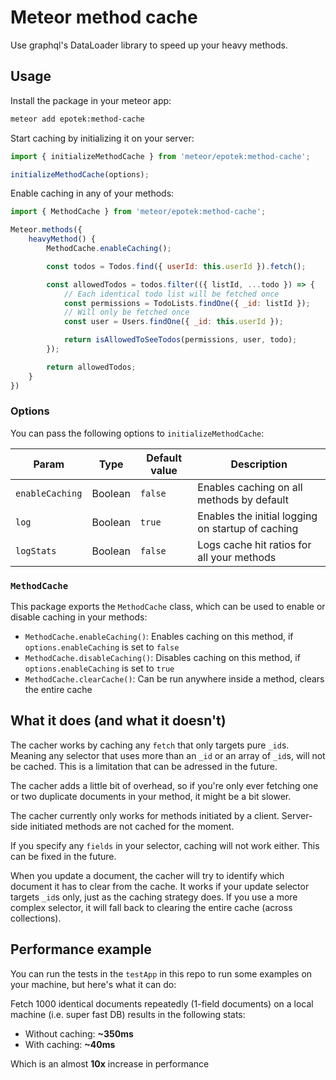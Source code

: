 # Meteor method cache

Use graphql's DataLoader library to speed up your heavy methods.


## Usage

Install the package in your meteor app:

```sh
meteor add epotek:method-cache
```

Start caching by initializing it on your server:

```js
import { initializeMethodCache } from 'meteor/epotek:method-cache';

initializeMethodCache(options);
```

Enable caching in any of your methods:

```js
import { MethodCache } from 'meteor/epotek:method-cache';

Meteor.methods({
    heavyMethod() {
        MethodCache.enableCaching();

        const todos = Todos.find({ userId: this.userId }).fetch();

        const allowedTodos = todos.filter(({ listId, ...todo }) => {
            // Each identical todo list will be fetched once
            const permissions = TodoLists.findOne({ _id: listId });
            // Will only be fetched once
            const user = Users.findOne({ _id: this.userId });

            return isAllowedToSeeTodos(permissions, user, todo);
        });

        return allowedTodos;
    }
})
```

### Options

You can pass the following options to `initializeMethodCache`:

| Param           | Type    | Default value | Description                                       |
| --------------- | ------- | ------------- | ------------------------------------------------- |
| `enableCaching` | Boolean | `false`       | Enables caching on all methods by default         |
| `log`           | Boolean | `true`        | Enables the initial logging on startup of caching |
| `logStats`      | Boolean | `false`       | Logs cache hit ratios for all your methods        |


### `MethodCache`

This package exports the `MethodCache` class, which can be used to enable or disable caching in your methods:

* `MethodCache.enableCaching()`: Enables caching on this method, if `options.enableCaching` is set to `false`
* `MethodCache.disableCaching()`: Disables caching on this method, if `options.enableCaching` is set to `true`
* `MethodCache.clearCache()`: Can be run anywhere inside a method, clears the entire cache


## What it does (and what it doesn't)

The cacher works by caching any `fetch` that only targets pure `_id`s. Meaning any selector that uses more than an `_id` or an array of `_id`s, will not be cached.
This is a limitation that can be adressed in the future.

The cacher adds a little bit of overhead, so if you're only ever fetching one or two duplicate documents in your method, it might be a bit slower.

The cacher currently only works for methods initiated by a client. Server-side initiated methods are not cached for the moment.

If you specify any `fields` in your selector, caching will not work either. This can be fixed in the future.

When you update a document, the cacher will try to identify which document it has to clear from the cache. It works if your update selector targets `_id`s only, just as the caching strategy does. If you use a more complex selector, it will fall back to clearing the entire cache (across collections).

## Performance example

You can run the tests in the `testApp` in this repo to run some examples on your machine, but here's what it can do:

Fetch 1000 identical documents repeatedly (1-field documents) on a local machine (i.e. super fast DB) results in the following stats:

* Without caching: **~350ms**
* With caching: **~40ms**

Which is an almost **10x** increase in performance
